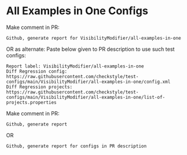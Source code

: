 # All Examples in One Configs
Make comment in PR:
```
Github, generate report for VisibilityModifier/all-examples-in-one
```
OR as alternate:
Paste below given to PR description to use such test configs:
```
Report label: VisibilityModifier/all-examples-in-one
Diff Regression config: https://raw.githubusercontent.com/checkstyle/test-configs/main/VisibilityModifier/all-examples-in-one/config.xml
Diff Regression projects: https://raw.githubusercontent.com/checkstyle/test-configs/main/VisibilityModifier/all-examples-in-one/list-of-projects.properties
```
Make comment in PR:
```
Github, generate report
```
OR
```
Github, generate report for configs in PR description
```
